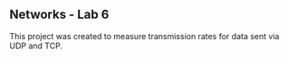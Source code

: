 ## Networks - Lab 6

This project was created to measure transmission rates for data sent via UDP and TCP.
